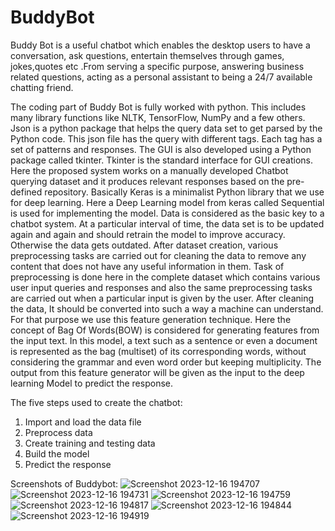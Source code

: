 # BuddyBot
Buddy Bot is a useful chatbot which enables the desktop users to have a conversation, ask questions, entertain themselves through games, jokes,quotes etc .From serving a specific purpose, answering business related questions, acting as a personal assistant to being a 24/7 available chatting friend.

The coding part of Buddy Bot is fully worked with python. This includes many library functions like NLTK, TensorFlow, NumPy and a few others. Json is a python package that helps the query data set to get parsed by the Python code. This json file has the query with different tags. Each tag has a set of patterns and responses. The GUI is also developed using a Python package called tkinter. Tkinter is the standard interface for GUI creations.
Here the proposed system works on a manually developed Chatbot querying dataset and it produces relevant responses based on the pre-defined repository. Basically Keras is a minimalist Python library that we use for deep learning. Here a Deep Learning model from keras called Sequential is used for implementing the model. Data is considered as the basic key to a chatbot system. At a particular interval of time, the data set is to be updated again and again and should retrain the model to improve accuracy. Otherwise the data gets outdated. After dataset creation, various preprocessing tasks are carried out for cleaning the data to remove any content that does not have any useful information in them. Task of preprocessing is done here in the complete dataset which contains various user input queries and responses and also the same preprocessing tasks are carried out when a particular input is given by the user. After cleaning the data, It should be converted into such a way a machine can understand. For that purpose we use this feature generation technique. Here the concept of Bag Of Words(BOW) is considered for generating features from the input text. In this model, a text such as a sentence or even a document is represented as the bag (multiset) of its corresponding words, without considering the grammar and even word order but keeping multiplicity. The output from this feature generator will be given as the input to the deep learning Model to predict the response.

The five steps used to create the chatbot:
1.	Import and load the data file
2.	Preprocess data
3.	Create training and testing data
4.	Build the model
5.	Predict the response

Screenshots of Buddybot:
![Screenshot 2023-12-16 194707](https://github.com/sakshiisinghh/BuddyBot/assets/87891878/05aa7e10-cf61-4b0b-993c-2961c05510d1)
![Screenshot 2023-12-16 194731](https://github.com/sakshiisinghh/BuddyBot/assets/87891878/27a58a3e-966f-4e8a-875d-954004d6386a)
![Screenshot 2023-12-16 194759](https://github.com/sakshiisinghh/BuddyBot/assets/87891878/30952dd2-ff25-4641-ba98-b5b9d8447ea1)
![Screenshot 2023-12-16 194817](https://github.com/sakshiisinghh/BuddyBot/assets/87891878/874f1ff7-f958-4bfc-97e0-c6d136d8c233)
![Screenshot 2023-12-16 194844](https://github.com/sakshiisinghh/BuddyBot/assets/87891878/fc94a39a-d35a-4936-a9b5-658b61c7936a)
![Screenshot 2023-12-16 194919](https://github.com/sakshiisinghh/BuddyBot/assets/87891878/f2cbf3bf-8ad5-46b4-ab43-2cd9f1140c14)
